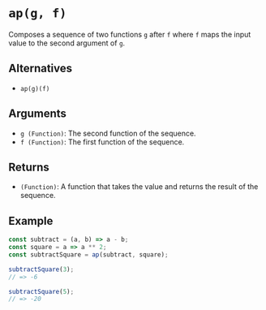 # `ap(g, f)`

Composes a sequence of two functions `g` after `f` where `f` maps the input value to the second argument of `g`.

## Alternatives

* `ap(g)(f)`

## Arguments

* `g (Function)`: The second function of the sequence.
* `f (Function)`: The first function of the sequence.

## Returns

* `(Function)`: A function that takes the value and returns the result of the sequence.

## Example

```javascript
const subtract = (a, b) => a - b;
const square = a => a ** 2;
const subtractSquare = ap(subtract, square);

subtractSquare(3);
// => -6

subtractSquare(5);
// => -20
```
